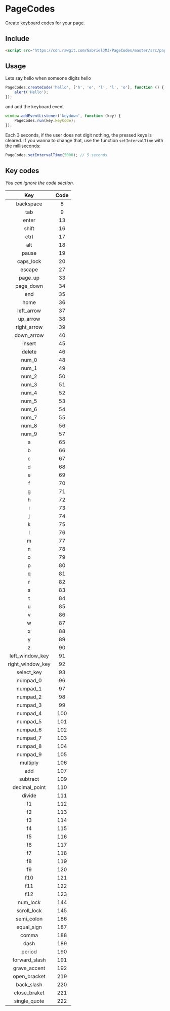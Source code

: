 PageCodes
=========
Create keyboard codes for your page.

## Include
```html
<script src="https://cdn.rawgit.com/GabrielJMJ/PageCodes/master/src/pagecodes.js"></script>
```

## Usage
Lets say hello when someone digits hello
```javascript
PageCodes.createCode('hello', ['h', 'e', 'l', 'l', 'o'], function () {
    alert('Hello');
});
```
and add the keyboard event
```javascript
window.addEventListener('keydown', function (key) {
    PageCodes.run(key.keyCode);
});
```
Each 3 seconds, if the user does not digit nothing, the pressed keys is cleared. If you wanna to change that, use the function ```setIntervalTime``` with the milliseconds:
```javascript
PageCodes.setIntervalTime(5000); // 5 seconds
```

## Key codes
*You can ignore the code section.*

| Key | Code |
|:-----:|:------:|
| backspace | 8 |
| tab | 9 |
| enter | 13 |
| shift | 16 |
| ctrl | 17 |
| alt | 18 |
| pause | 19 |
| caps_lock | 20 |
| escape | 27 |
| page_up | 33 |
| page_down | 34 |
| end | 35 |
| home | 36 |
| left_arrow | 37 |
| up_arrow | 38 |
| right_arrow | 39 |
| down_arrow | 40 |
| insert | 45 |
| delete | 46 |
| num_0 | 48 |
| num_1 | 49 |
| num_2 | 50 |
| num_3 | 51 |
| num_4 | 52 |
| num_5 | 53 |
| num_6 | 54 |
| num_7 | 55 |
| num_8 | 56 |
| num_9 | 57 |
| a | 65 |
| b | 66 |
| c | 67 |
| d | 68 |
| e | 69 |
| f | 70 |
| g | 71 |
| h | 72 |
| i | 73 |
| j | 74 |
| k | 75 |
| l | 76 |
| m | 77 |
| n | 78 |
| o | 79 |
| p | 80 |
| q | 81 |
| r | 82 |
| s | 83 |
| t | 84 |
| u | 85 |
| v | 86 |
| w | 87 |
| x | 88 |
| y | 89 |
| z | 90 |
| left_window_key | 91 |
| right_window_key | 92 |
| select_key | 93 |
| numpad_0 | 96 |
| numpad_1 | 97 |
| numpad_2 | 98 |
| numpad_3 | 99 |
| numpad_4 | 100 |
| numpad_5 | 101 |
| numpad_6 | 102 |
| numpad_7 | 103 |
| numpad_8 | 104 |
| numpad_9 | 105 |
| multiply | 106 |
| add | 107 |
| subtract | 109 |
| decimal_point | 110 |
| divide | 111 |
| f1 | 112 |
| f2 | 113 |
| f3 | 114 |
| f4 | 115 |
| f5 | 116 |
| f6 | 117 |
| f7 | 118 |
| f8 | 119 |
| f9 | 120 |
| f10 | 121 |
| f11 | 122 |
| f12 | 123 |
| num_lock | 144 |
| scroll_lock | 145 |
| semi_colon | 186 |
| equal_sign | 187 |
| comma | 188 |
| dash | 189 |
| period | 190 |
| forward_slash | 191 |
| grave_accent | 192 |
| open_bracket | 219 |
| back_slash | 220 |
| close_braket | 221 |
| single_quote | 222 |